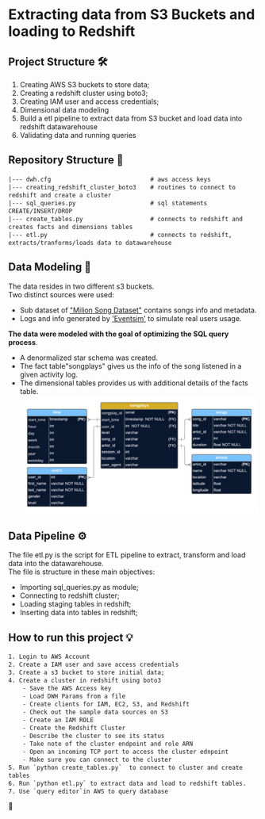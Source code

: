 # Extracting data from S3 Buckets and loading to Redshift   
## Project Structure 🛠
1. Creating AWS S3 buckets to store data;
2. Creating a redshift cluster using boto3;
3. Creating IAM user and access credentials;
4. Dimensional data modeling 
5. Build a etl pipeline to extract data from S3 bucket and load data into redshift datawarehouse 
6. Validating data and running queries

## Repository Structure 📂 <br>

    |--- dwh.cfg                            # aws access keys  
    |--- creating_redshift_cluster_boto3    # routines to connect to redshift and create a cluster  
    |--- sql_queries.py                     # sql statements CREATE/INSERT/DROP  
    |--- create_tables.py                   # connects to redshift and creates facts and dimensions tables  
    |--- etl.py                             # connects to redshift, extracts/tranforms/loads data to datawarehouse  

## Data Modeling 💾
The data resides in two different s3 buckets.  
Two distinct sources were used:   
- Sub dataset of ["Milion Song Dataset"](http://millionsongdataset.com/) contains songs info and metadata.
- Logs and info generated by ['Eventsim'](https://github.com/Interana/eventsim) to simulate real users usage.

**The data were modeled with the goal of optimizing the SQL query process**. <br>
- A denormalized star schema was created. 
- The fact table"songplays" gives us the info of the song listened in a given activity log. 
- The dimensional tables provides us with additional details of the facts table.
![img](https://raw.githubusercontent.com/natalianrs/ETL_Pipeline_PostgreSQL/main/data_model_postgre.png)


## Data Pipeline ⚙
The file etl.py is the script for ETL pipeline to extract, transform and load data into the datawarehouse.  <br>
The file is structure in these main objectives:<br>
- Importing sql_queries.py as module;<br>
- Connecting to redshift cluster;<br>
- Loading  staging tables  in redshift;<br>
- Inserting data into tables  in redshift;<br>
	

## How to run this project 💡
	1. Login to AWS Account 
	2. Create a IAM user and save access credentials 
	3. Create a s3 bucket to store initial data;
	4. Create a cluster in redshift using boto3 
		- Save the AWS Access key
		- Load DWH Params from a file
		- Create clients for IAM, EC2, S3, and Redshift
		- Check out the sample data sources on S3
		- Create an IAM ROLE
		- Create the Redshift Cluster
		- Describe the cluster to see its status
		- Take note of the cluster endpoint and role ARN
		- Open an incoming TCP port to access the cluster ednpoint
		- Make sure you can connect to the cluster
	5. Run `python create_tables.py`  to connect to cluster and create tables
	6. Run `python etl.py` to extract data and load to redshift tables.
	7. Use `query editor`in AWS to query database

🎅
